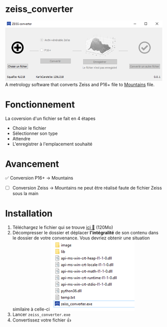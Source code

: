 # zeiss_converter
![Workshop listing](/image/tuto_git/screenshot.png)  
A metrology software that converts Zeiss and P16+ file to [Mountains](https://www.digitalsurf.com/mountains-surface-analysis-metrology-software/) file.  

# Fonctionnement
La coversion d'un fichier se fait en 4 étapes
- Choisir le fichier
- Sélectionner son type
- Attendre
- L'enregistrer à l'emplacement souhaité

# Avancement
:white_check_mark: Conversion P16+ → Mountains  
- [ ] Conversion Zeiss → Mountains ne peut être réalisé faute de fichier Zeiss sous la main

# Installation
1. Téléchargez le fichier qui se trouve [ici :link:]() (120Mo)
2. Décompresser le dossier et déplacer **l'intégralité** de son contenu dans le dossier de votre convenance. Vous devriez obtenir une situation similaire à celle-ci 
![arborescence type](/image/tuto_git/install_1.png)
3. Lancer `zeiss_converter.exe`
4. Convertissez votre fichier :thumbsup:
